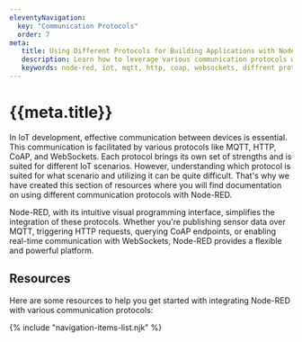 ```yaml
---
eleventyNavigation:
  key: "Communication Protocols"
  order: 7
meta:
   title: Using Different Protocols for Building Applications with Node-RED
   description: Learn how to leverage various communication protocols with Node-RED for building robust and interconnected applications.
   keywords: node-red, iot, mqtt, http, coap, websockets, diffrent protocols with node-red
---
```


# {{meta.title}}

In IoT development, effective communication between devices is essential. This communication is facilitated by various protocols like MQTT, HTTP, CoAP, and WebSockets. Each protocol brings its own set of strengths and is suited for different IoT scenarios. However, understanding which protocol is suited for what scenario and utilizing it can be quite difficult. That's why we have created this section of resources where you will find documentation on using different communication protocols with Node-RED.

Node-RED, with its intuitive visual programming interface, simplifies the integration of these protocols. Whether you're publishing sensor data over MQTT, triggering HTTP requests, querying CoAP endpoints, or enabling real-time communication with WebSockets, Node-RED provides a flexible and powerful platform.

## Resources

Here are some resources to help you get started with integrating Node-RED with various communication protocols:

{% include "navigation-items-list.njk" %}